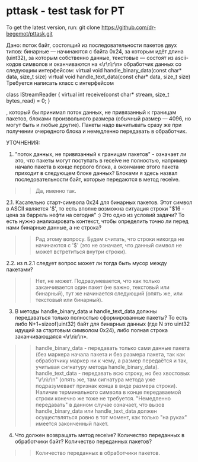 # pttask - test task for PT

To get the latest version, run:
  git clone https://github.com/dr-begemot/pttask.git

Дано:
поток байт, состоящий из последовательности пакетов двух типов:
бинарные — начинаются с байта 0x24, за которым идёт длина (uint32), за которым собственно данные,
текстовые — состоят из ascii-кодов символов и оканчиваются на «\r\n\r\n»
обработчик данных со следующим интерфейсом:
virtual void handle_binary_data(const char* data, size_t size)
virtual void handle_text_data(const char* data, size_t size)
Требуется написать класс с интерфейсом

class IStreamReader
{
    virtual int receive(const char* stream, size_t bytes_read) = 0;
}

, который бы принимал поток данных, не привязанный к границам пакетов, блоками произвольного размера (обычный размер — 4096, но могут быть и любые другие).  Пакеты надо вычитывать сразу же при получении очередного блока и немедленно передавать в обработчик.

УТОЧНЕНИЯ:

1.  "поток данных, не привязанный к границам пакетов" - означает ли это, что пакеты могут поступать в receive не полностью, например начало пакета в конце первого блока, а окончание этого пакета приходит в следующем блоке данных? Блоками я здесь назвал последовательности байт, которые передаются в метод receive.
>> Да, именно так.

2.1. Касательно старт-символа 0x24 для бинарных пакетов.
Этот символ в ASCII является '$', то есть вполне возможна ситуация строки "$16 - цена за баррель нефти на сегодня" :)
Это одно из условий задачи? То есть нужно анализировать контекст, чтобы определить точно ли перед нами бинарные данные, а не строка?
>> Рад этому вопросу. Будем считать, что строки никогда не начинаются с '$' (это не означает, что данный символ не может встретиться внутри строки).

2.2. из п.2.1 следует вопрос может ли тогда быть мусор между пакетами?
>> Нет, не может. Подразумевается, что как только заканчивается один пакет (не важно, текстовый или бинарный), тут же начинается следующий (опять же, или текстовый или бинарный).

3. В методы handle_binary_data и handle_text_data должны передаваться только полностью сформированные пакеты? 
То есть либо N+1+sizeof(uint32) байт для бинарных данных (где N это uint32 идущий за стартовым символом 0x24), либо полная строка заканчивающаяся «\r\n\r\n».
>> handle_binary_data - передавать только сами данные пакета (без маркера начала пакета и без размера пакета, так как обработчику маркер ни к чему, а размер передаётся и так, учитывая сигнатуру метода handle_binary_data).
handle_text_data - передавать всю строку, но без хвостовых "\r\n\r\n" (опять же, там сигнатура метода уже подразумевает признак конца в виде размера строки). Наличие терминального символа в конце передаваемой строки конечно же тоже не требуется.
"Немедленно передавать" в данном случае означает, что вызов handle_binary_data или handle_text_data должен осуществляться ровно в тот момент, как только "на руках" имеется законченный пакет.

4. Что должен возвращать метод receive? Количество переданных в обработчики байт? Количество переданных пакетов?
>> Количество переданных в обработчики пакетов.
